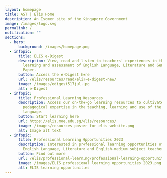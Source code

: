 ```yaml
---
layout: homepage
title: AST | Elis Home
description: An Isomer site of the Singapore Government
image: /images/logo.svg
permalink: /
notification: ""
sections:
  - hero:
      background: /images/homepage.png
  - infopic:
      title: ELIS e-Digest
      description: View, read and listen to teachers' experiences in the teaching
        learning and assessment of English Language, Literature and General
        Paper.
      button: Access the e-Digest here
      url: /elis/resources/read/elis-e-digest-new/
      image: /images/edigest517jul.jpg
      alt: e-Digest
  - infopic:
      title: Professional Learning Resources
      description: Access our on-the-go learning resources to cultivate your
        pedagogical expertise in the teaching, learning and use of the English
        language.
      button: Start learning here
      url: https://elis.moe.edu.sg/elis/resources/
      image: /images/resources poster for elis website.png
      alt: Image alt text
  - infopic:
      title: Professional Learning Opportunities 2023
      description: Interested in professional learning opportunities offered to
        English Language, Literature and English-medium subject teachers?
      button: Find out more
      url: /elis/professional-learning/professional-learning-opportunities/
      image: /images/ELIS professional learning opportunities 2023.png
      alt: ELIS learning opportunities
---
```

